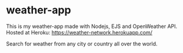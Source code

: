 # weather-app

This is my weather-app made with Nodejs, EJS and OpenWeather API.
Hosted at Heroku: https://weather-network.herokuapp.com/

Search for weather from any city or country all over the world.

